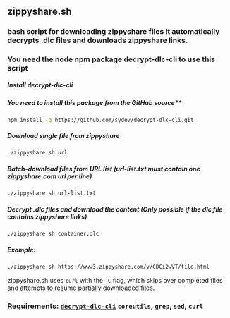 ## zippyshare.sh
### bash script for downloading zippyshare files it automatically decrypts .dlc files and downloads zippyshare links.

### You need the node npm package **decrypt-dlc-cli** to use this script

##### Install decrypt-dlc-cli
##### You need to install this package from the GitHub source**

```bash
npm install -g https://github.com/sydev/decrypt-dlc-cli.git
```

##### Download single file from zippyshare

```bash
./zippyshare.sh url
```

##### Batch-download files from URL list (url-list.txt must contain one zippyshare.com url per line)

```bash
./zippyshare.sh url-list.txt
```

##### Decrypt .dlc files and download the content (Only possible if the dlc file contains zippyshare links)

```bash
./zippyshare.sh container.dlc
```

##### Example:

```bash
./zippyshare.sh https://www3.zippyshare.com/v/CDCi2wVT/file.html
```

zippyshare.sh uses `curl` with the `-C` flag, which skips over completed files and attempts to resume partially downloaded files.

### Requirements: **[`decrypt-dlc-cli`](https://github.com/sydev/decrypt-dlc-cli)** `coreutils`, `grep`, `sed`, **`curl`**

